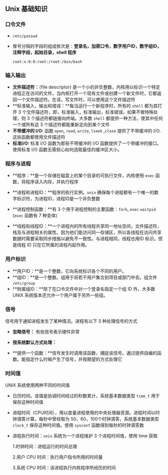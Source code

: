 ## Unix 基础知识

### 口令文件

* `/etc/passwd`

* 冒号分隔的字段的组成依次是：**登录名，加密口令，数字用户ID，数字组ID，注释字段，起始目录，shell 程序**

  `root:x:0:0:root:/root:/bin/bash`

### 输入输出

* **文件描述符：**（file descriptor) 是一个小的非负整数，内核用以标识一个特定进程正在访问的文件。当内核打开一个现有文件或创建一个新文件时，它都返回一个文件描述符。在读，写文件时，可以使用这个文件描述符
* **标准输入，输出和错误：**每当运行一个新程序时，所有的 `shell` 都为其打开 3 个文件描述符，即，标准输入，标准输出，标准错误。如果不做特殊处理，则 3 个描述符都链接向终端。大多数 `shell` 都提供一种方法，使其中任何一个或所有这 3 个描述符都能重新定向到某个文件
* **不带缓冲的 I/O:** 函数 `open`, `read`, `write`, `lseek` ,`close` 提供了不带缓冲的 I/O.这些函数都使用文件描述符
* **标准I/O:** 标准 I/O 函数为那些不带缓冲的 I/O 函数提供了一个带缓冲的接口。使用标准 I/O 函数无需担心如何选取最佳的缓冲区大小。

### 程序与进程

* **程序：**是一个存储在磁盘上的某个目录的可执行文件，内核使用 `exec` 函数，将程序读入内存，并执行程序
* **进程和进程ID：**程序的执行实例。`unix` 确保每个进程都有一个唯一的数字标识符，为进程ID，进程ID是一个非负整数

* **进程控制函数：**有 3 个用于进程控制的主要函数：`fork`, `exec` `waitpid` (`exec` 函数有 7 种变体)
* **线程和线程ID：**一个进程内的所有线程共享同一地址空间，文件描述符，栈及与进程相关的属性。因为他们能访问同一存储区，所以各线程在访问共享数据时需要采取同步措施以避免不一致性。与进程相同，线程也用ID 标识。但是线程 ID 只在它所属的进程内起作用。

### 用户标识

* **用户ID：**是一个整数，它向系统标识各个不同的用户。
* **组ID：**是一个整数。组用于将若干用户集合到项目或部门中去。组文件 `/etc/group`
* **附属组ID：**除了在口令文件中对一个登录名指定一个组 ID 外，大多数 UNIX 系统版本还允许一个用户属于另外一些组。

### 信号

信号用于通知进程发生了某种情况。进程有以下 3 种处理信号的方式

* **忽略信号：** 有些信号表示硬件异常
* **按系统默认方式处理：**

* **提供一个函数：**信号发生时调用该函数，捕捉该信号。通过提供自编的函数。能指定什么时候产生了信号，并按期望的方式处理它

### 时间值

UNIX 系统使用两种不同的时间值

* 日历时间。该值是协调时间经过的秒数累计，系统基本数据类型 `time_t` 用于保存这种时间值

* 进程时间（CPU时间），用以度量进程使用的中央处理器资源。进程时间以时钟滴答计算。每秒中曾经取为 50，60，100个时钟滴答，系统基本数据类型 `clock_t` 保存这种时间值。使用 `sysconf` 函数得到每秒的时钟滴答数

* 进程执行时间：`unix` 系统为一个进程维护 3 个进程时间值，使用 time 获取

  1.时钟时间：进程运行的时间总理

  2.用户 CPU 时间：执行用户指令所用的时间量

  3.系统 CPU 时间：该进程执行内核程序所经历的时间